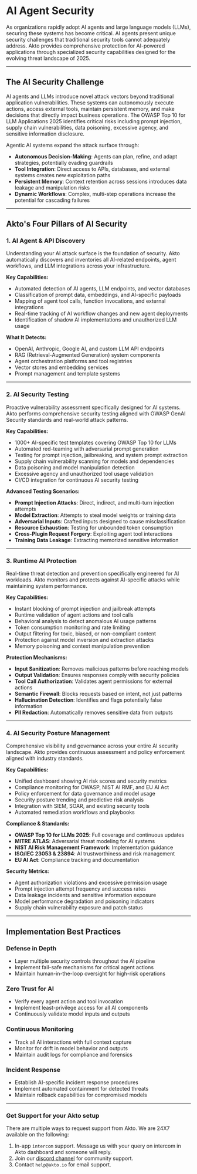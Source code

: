 # AI Agent Security

As organizations rapidly adopt AI agents and large language models (LLMs), securing these systems has become critical. AI agents present unique security challenges that traditional security tools cannot adequately address. Akto provides comprehensive protection for AI-powered applications through specialized security capabilities designed for the evolving threat landscape of 2025.

***

## The AI Security Challenge

AI agents and LLMs introduce novel attack vectors beyond traditional application vulnerabilities. These systems can autonomously execute actions, access external tools, maintain persistent memory, and make decisions that directly impact business operations. The OWASP Top 10 for LLM Applications 2025 identifies critical risks including prompt injection, supply chain vulnerabilities, data poisoning, excessive agency, and sensitive information disclosure.

Agentic AI systems expand the attack surface through:
- **Autonomous Decision-Making**: Agents can plan, refine, and adapt strategies, potentially evading guardrails
- **Tool Integration**: Direct access to APIs, databases, and external systems creates new exploitation paths
- **Persistent Memory**: Context retention across sessions introduces data leakage and manipulation risks
- **Dynamic Workflows**: Complex, multi-step operations increase the potential for cascading failures

***

## Akto's Four Pillars of AI Security

### **1. AI Agent & API Discovery**

Understanding your AI attack surface is the foundation of security. Akto automatically discovers and inventories all AI-related endpoints, agent workflows, and LLM integrations across your infrastructure.

**Key Capabilities:**
- Automated detection of AI agents, LLM endpoints, and vector databases
- Classification of prompt data, embeddings, and AI-specific payloads
- Mapping of agent tool calls, function invocations, and external integrations
- Real-time tracking of AI workflow changes and new agent deployments
- Identification of shadow AI implementations and unauthorized LLM usage

**What It Detects:**
- OpenAI, Anthropic, Google AI, and custom LLM API endpoints
- RAG (Retrieval-Augmented Generation) system components
- Agent orchestration platforms and tool registries
- Vector stores and embedding services
- Prompt management and template systems

***

### **2. AI Security Testing**

Proactive vulnerability assessment specifically designed for AI systems. Akto performs comprehensive security testing aligned with OWASP GenAI Security standards and real-world attack patterns.

**Key Capabilities:**
- 1000+ AI-specific test templates covering OWASP Top 10 for LLMs
- Automated red-teaming with adversarial prompt generation
- Testing for prompt injection, jailbreaking, and system prompt extraction
- Supply chain vulnerability scanning for models and dependencies
- Data poisoning and model manipulation detection
- Excessive agency and unauthorized tool usage validation
- CI/CD integration for continuous AI security testing

**Advanced Testing Scenarios:**
- **Prompt Injection Attacks**: Direct, indirect, and multi-turn injection attempts
- **Model Extraction**: Attempts to steal model weights or training data
- **Adversarial Inputs**: Crafted inputs designed to cause misclassification
- **Resource Exhaustion**: Testing for unbounded token consumption
- **Cross-Plugin Request Forgery**: Exploiting agent tool interactions
- **Training Data Leakage**: Extracting memorized sensitive information

***

### **3. Runtime AI Protection**

Real-time threat detection and prevention specifically engineered for AI workloads. Akto monitors and protects against AI-specific attacks while maintaining system performance.

**Key Capabilities:**
- Instant blocking of prompt injection and jailbreak attempts
- Runtime validation of agent actions and tool calls
- Behavioral analysis to detect anomalous AI usage patterns
- Token consumption monitoring and rate limiting
- Output filtering for toxic, biased, or non-compliant content
- Protection against model inversion and extraction attacks
- Memory poisoning and context manipulation prevention

**Protection Mechanisms:**
- **Input Sanitization**: Removes malicious patterns before reaching models
- **Output Validation**: Ensures responses comply with security policies
- **Tool Call Authorization**: Validates agent permissions for external actions
- **Semantic Firewall**: Blocks requests based on intent, not just patterns
- **Hallucination Detection**: Identifies and flags potentially false information
- **PII Redaction**: Automatically removes sensitive data from outputs

***

### **4. AI Security Posture Management**

Comprehensive visibility and governance across your entire AI security landscape. Akto provides continuous assessment and policy enforcement aligned with industry standards.

**Key Capabilities:**
- Unified dashboard showing AI risk scores and security metrics
- Compliance monitoring for OWASP, NIST AI RMF, and EU AI Act
- Policy enforcement for data governance and model usage
- Security posture trending and predictive risk analysis
- Integration with SIEM, SOAR, and existing security tools
- Automated remediation workflows and playbooks

**Compliance & Standards:**
- **OWASP Top 10 for LLMs 2025**: Full coverage and continuous updates
- **MITRE ATLAS**: Adversarial threat modeling for AI systems
- **NIST AI Risk Management Framework**: Implementation guidance
- **ISO/IEC 23053 & 23894**: AI trustworthiness and risk management
- **EU AI Act**: Compliance tracking and documentation

**Security Metrics:**
- Agent authorization violations and excessive permission usage
- Prompt injection attempt frequency and success rates
- Data leakage incidents and sensitive information exposure
- Model performance degradation and poisoning indicators
- Supply chain vulnerability exposure and patch status

***

## Implementation Best Practices

### Defense in Depth
- Layer multiple security controls throughout the AI pipeline
- Implement fail-safe mechanisms for critical agent actions
- Maintain human-in-the-loop oversight for high-risk operations

### Zero Trust for AI
- Verify every agent action and tool invocation
- Implement least-privilege access for all AI components
- Continuously validate model inputs and outputs

### Continuous Monitoring
- Track all AI interactions with full context capture
- Monitor for drift in model behavior and outputs
- Maintain audit logs for compliance and forensics

### Incident Response
- Establish AI-specific incident response procedures
- Implement automated containment for detected threats
- Maintain rollback capabilities for compromised models

***

### Get Support for your Akto setup

There are multiple ways to request support from Akto. We are 24X7 available on the following:

1. In-app `intercom` support. Message us with your query on intercom in Akto dashboard and someone will reply.
2. Join our [discord channel](https://www.akto.io/community) for community support.
3. Contact `help@akto.io` for email support.
